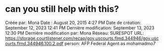 # can you still help with this?

Créée par: Mona
Date : August 20, 2015 4:27 PM
Date de création: September 12, 2023 12:41 PM
Dernière modification: September 13, 2023 12:30 PM
Dernière modification par: Mona
Réseau: SURESPOT
URL: https://storage.courtlistener.com/recap/gov.uscourts.flmd.344946/gov.uscourts.flmd.344946.100.2.pdf
person: AFP Federal Agent as mohamadmo7